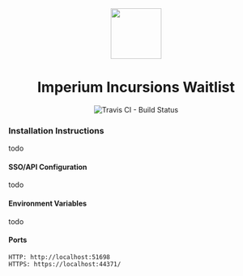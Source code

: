 <center> 
<img src="https://goonfleet.com/public/style_extra/team_icons/incursions.png" height="100px">

# Imperium Incursions Waitlist

<img src="https://api.travis-ci.com/samuelgrant/Imperium-Incursions-Waitlist.svg?token=BrS9JmtMyzYfXg55rTiA&branch=master" alt="Travis CI - Build Status">
</center>


### Installation Instructions
todo

#### SSO/API Configuration
todo

#### Environment Variables
todo

#### Ports
```
HTTP: http://localhost:51698
HTTPS: https://localhost:44371/
```
